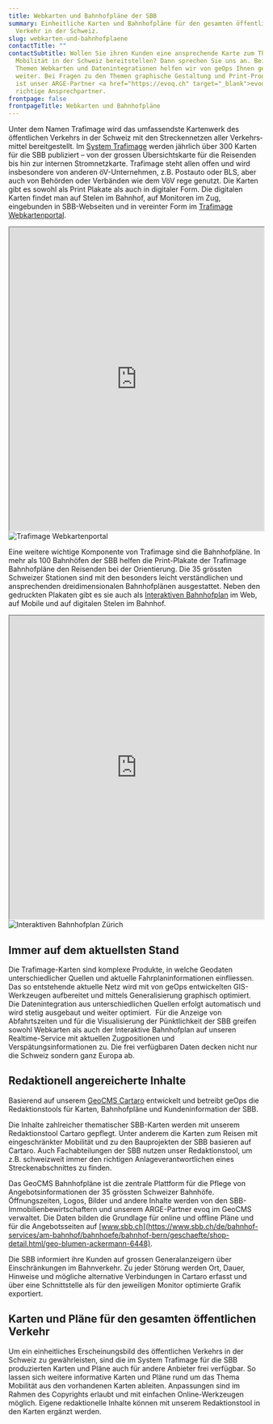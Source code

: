 ```yaml
---
title: Webkarten und Bahnhofpläne der SBB
summary: Einheitliche Karten und Bahnhof­pläne für den gesamten öffentlichen
  Verkehr in der Schweiz.
slug: webkarten-und-bahnhofplaene
contactTitle: ""
contactSubtitle: Wollen Sie ihren Kunden eine ansprechende Karte zum Thema
  Mobilität in der Schweiz bereitstellen? Dann sprechen Sie uns an. Bei den
  Themen Webkarten und Datenintegrationen helfen wir von geOps Ihnen gern
  weiter. Bei Fragen zu den Themen graphische Gestaltung und Print-Produktion
  ist unser ARGE-Partner <a href="https://evoq.ch" target="_blank">evoq</a> der
  richtige Ansprechpartner.
frontpage: false
frontpageTitle: Webkarten und Bahnhofpläne
---
```

Unter dem Namen Trafimage wird das um­fassendste Kartenwerk des öffentlichen Ver­kehrs in der Schweiz mit den Strecken­netzen aller Ver­kehrs­mittel bereitgestellt. Im [System Trafimage](http://trafimage.ch/) werden jährlich über 300 Karten für die SBB publiziert – von der grossen Übersichtskarte für die Reisenden bis hin zur internen Stromnetzkarte. Trafimage steht allen offen und wird insbesondere von anderen öV-Unternehmen, z.B. Postauto oder BLS, aber auch von Behörden oder Verbänden wie dem VöV rege genutzt. Die Karten gibt es sowohl als Print Plakate als auch in digitaler Form. Die digitalen Karten findet man auf Stelen im Bahnhof, auf Monitoren im Zug, eingebunden in SBB-Webseiten und in vereinter Form im [Trafimage Webkartenportal](https://maps.trafimage.ch/).

<iframe src="https://maps2.trafimage.ch/ch.sbb.infrastruktur?disabled=header,footer,menu" width="100%" height="600" title="Traifmage Webkartenportal" class="hidden lg:block border-gray-lighter border-2"></iframe>
<img src="/images/solution/webkarten-und-bahnhofplaene/webkartenportal.png" alt="Trafimage Webkartenportal" class="w-full mx-auto lg:hidden"></iframe>

Eine weitere wichtige Komponente von Trafimage sind die Bahnhofpläne. In mehr als 100 Bahnhöfen der SBB helfen die Print-Plakate der Trafimage Bahnhofpläne den Reisenden bei der Orientierung. Die 35 grössten Schweizer Stationen sind mit den besonders leicht verständlichen und ansprechenden dreidimensionalen Bahnhofplänen ausgestattet. Neben den gedruckten Plakaten gibt es sie auch als [Interaktiven Bahnhofplan](https://plans.trafimage.ch/) im Web, auf Mobile und auf digitalen Stelen im Bahnhof.

<iframe src="https://plans.trafimage.ch/zuerich-hb?disabled=header,footer" width="100%" height="600" title="Interaktiven Bahnhofplan Zürich" class="hidden lg:block border-gray-lighter border-2"></iframe>
<img src="/images/solution/webkarten-und-bahnhofplaene/bahnhofplan.png" alt="Interaktiven Bahnhofplan Zürich" class="w-full mx-auto lg:hidden"></iframe>

## Immer auf dem aktuellsten Stand

Die Trafimage-Karten sind komplexe Produkte, in welche Geodaten unterschiedlicher Quellen und aktuelle Fahrplaninformationen einfliessen. Das so entstehende aktuelle Netz wird mit von geOps entwickelten GIS-Werkzeugen aufbereitet und mittels Generalisierung graphisch optimiert. Die Datenintegration aus unterschiedlichen Quellen erfolgt automatisch und wird stetig ausgebaut und weiter optimiert.  Für die Anzeige von Abfahrtszeiten und für die Visualisierung der Pünktlichkeit der SBB greifen sowohl Webkarten als auch der Interaktive Bahnhofplan auf unseren Realtime-Service mit aktuellen Zugpositionen und Verspätungsinformationen zu. Die frei verfügbaren Daten decken nicht nur die Schweiz sondern ganz Europa ab.

## Redaktionell angereicherte Inhalte

Basierend auf unserem [GeoCMS Cartaro](/solution/cartaro) entwickelt und betreibt geOps die Redaktionstools für Karten, Bahnhofpläne und Kundeninformation der SBB.

Die Inhalte zahlreicher thematischer SBB-Karten werden mit unserem Redaktionstool Cartaro gepflegt. Unter anderem die Karten zum Reisen mit eingeschränkter Mobilität und zu den Bauprojekten der SBB basieren auf Cartaro. Auch Fachabteilungen der SBB nutzen unser Redaktionstool, um z.B. schweizweit immer den richtigen Anlageverantwortlichen eines Streckenabschnittes zu finden.

Das GeoCMS Bahnhofpläne ist die zentrale Plattform für die Pflege von Angebotsinformationen der 35 grössten Schweizer Bahnhöfe. Öffnungszeiten, Logos, Bilder und andere Inhalte werden von den SBB-Immobilienbewirtschaftern und unserem ARGE-Partner evoq im GeoCMS verwaltet. Die Daten bilden die Grundlage für online und offline Pläne und für die Angebotsseiten auf [www.sbb.ch](https://www.sbb.ch/de/bahnhof-services/am-bahnhof/bahnhoefe/bahnhof-bern/geschaefte/shop-detail.html/geo-blumen-ackermann-6448).

Die SBB informiert ihre Kunden auf grossen Generalanzeigern über Einschränkungen im Bahnverkehr. Zu jeder Störung werden Ort, Dauer, Hinweise und mögliche alternative Verbindungen in Cartaro erfasst und über eine Schnittstelle als für den jeweiligen Monitor optimierte Grafik exportiert.

## Karten und Pläne für den gesamten öffentlichen Verkehr

Um ein einheitliches Erscheinungsbild des öffentlichen Verkehrs in der Schweiz zu gewährleisten, sind die im System Trafimage für die SBB produzierten Karten und Pläne auch für andere Anbieter frei verfügbar. So lassen sich weitere informative Karten und Pläne rund um das Thema Mobilität aus den vorhandenen Karten ableiten. Anpassungen sind im Rahmen des Copyrights erlaubt und mit einfachen Online-Werkzeugen möglich. Eigene redaktionelle Inhalte können mit unserem Redaktionstool in den Karten ergänzt werden.